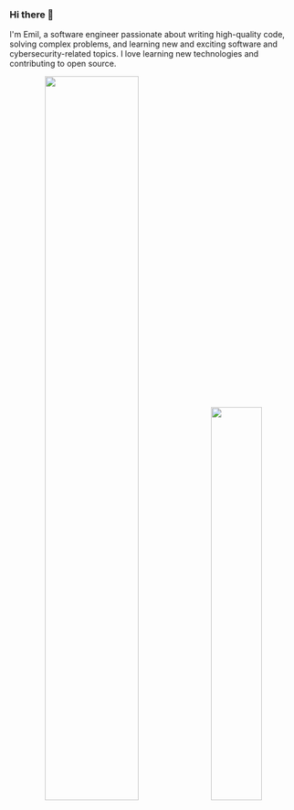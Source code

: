 ### Hi there 👋

I'm Emil, a software engineer passionate about writing high-quality code, solving complex problems, and learning new and exciting software and cybersecurity-related topics. I love learning new technologies and contributing to open source.

<p align="center">
  <img width="57%" src="https://github-readme-stats.vercel.app/api?username=Emilprivate&show_icons=true&theme=radical" />
  <img width="42%" src="https://github-readme-stats.vercel.app/api/top-langs/?username=Emilprivate&layout=compact&theme=radical" />
</p>
